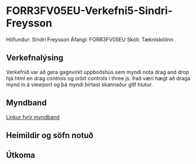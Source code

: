 # FORR3FV05EU-Verkefni5-Sindri-Freysson
Höfundur: Sindri Freysson
Áfangi: FORR3FV05EU
Skóli: Tækniskólinn
## Verkefnalýsing
Verkefnið var að gera gagnvirkt uppboðshús sem myndi nota drag and drop hjá html en drag controls og orbit controls í three.js. Það væri hægt að draga mynd in á viewport og þá myndi birtast skannaður gltf hlutur.
## Myndband
[Linkur fyrir myndband](https://youtu.be/3u4Y4bPBhiA)
## Heimildir og söfn notuð
## Útkoma
